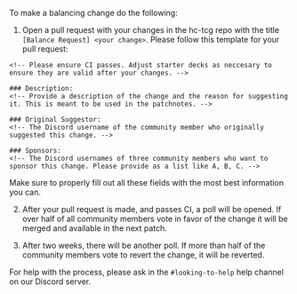 To make a balancing change do the following:
1. Open a pull request with your changes in the hc-tcg repo with the title `[Balance Request] <your change>`.
Please follow this template for your pull request:
```
<!-- Please ensure CI passes. Adjust starter decks as neccesary to ensure they are valid after your changes. -->

### Description:
<!-- Provide a description of the change and the reason for suggesting it. This is meant to be used in the patchnotes. -->

### Original Suggestor:
<!-- The Discord username of the community member who originally suggested this change. -->

### Sponsors:
<!-- The Discord usernames of three community members who want to sponsor this change. Please provide as a list like A, B, C. -->
```

Make sure to properly fill out all these fields with the most best information you can.

2. After your pull request is made, and passes CI, a poll will be opened.
If over half of all community members vote in favor of the change it will be merged and available in the next patch.

3. After two weeks, there will be another poll.
If more than half of the community members vote to revert the change, it will be reverted.

For help with the process, please ask in the `#looking-to-help` help channel on our Discord server.




